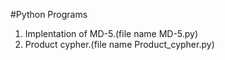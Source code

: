 #Python Programs
1. Implentation of MD-5.(file name MD-5.py)
2. Product cypher.(file name Product_cypher.py)

